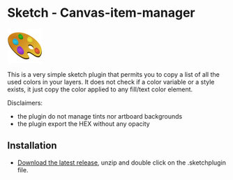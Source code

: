 # Sketch - Canvas-item-manager

<img width="80" height="80" src="https://github.com/icona79/Sketch---Colors-in-use/blob/main/Contents/Resources/icon.png">

This is a very simple sketch plugin that permits you to copy a list of all the used colors in your layers. It does not check if a color variable or a style exists, it just copy the color applied to any fill/text color element.

Disclaimers:

-   the plugin do not manage tints nor artboard backgrounds
-   the plugin export the HEX without any opacity

## Installation

-   [Download the latest release](https://github.com/icona79/Sketch---Colors-in-use/releases/download/Latest/Sketch.-.Colors.in.use.sketchplugin.zip), unzip and double click on the .sketchplugin file.
